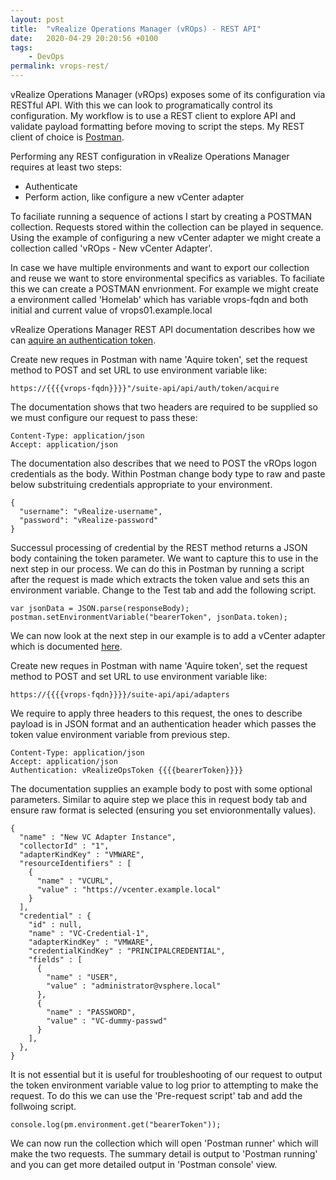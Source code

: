 ```yaml
---
layout: post
title:  "vRealize Operations Manager (vROps) - REST API"
date:   2020-04-29 20:20:56 +0100
tags:
    - DevOps
permalink: vrops-rest/
---
```

vRealize Operations Manager (vROps) exposes some of its configuration via RESTful API. With this we can look to programatically control its configuration. My workflow is to use a REST client to explore API and validate payload formatting before moving to script the steps. My REST client of choice is [Postman](https://www.postman.com/).

Performing any REST configuration in vRealize Operations Manager requires at least two steps:

* Authenticate
* Perform action, like configure a new vCenter adapter

To faciliate running a sequence of actions I start by creating a POSTMAN collection. Requests stored within the collection can be played in sequence. Using the example of configuring a new vCenter adapter we might create a collection called 'vROps - New vCenter Adapter'.

In case we have multiple environments and want to export our collection and reuse we  want to store environmental specifics as variables. To faciliate this we can create a POSTMAN envrionment. For example we might create a environment called 'Homelab' which has variable vrops-fqdn and both initial and current value of vrops01.example.local
 
vRealize Operations Manager REST API documentation describes how we can [aquire an authentication token](https://docs.vmware.com/en/vRealize-Operations-Manager/8.1/com.vmware.vcom.api.doc/GUID-C3F0A911-A587-40F7-9998-13D4880A0C2B.html).

Create new reques in Postman with name 'Aquire token', set the request method to POST and set URL to use environment variable like:

```
https://{{{{vrops-fqdn}}}}"/suite-api/api/auth/token/acquire
```

The documentation shows that two headers are required to be supplied so we must configure our request to pass these:

```
Content-Type: application/json
Accept: application/json
```

The documentation also describes that we need to POST the vROps logon credentials as the body. Within Postman change body type to raw and paste below substrituing credentials appropriate to your environment.

```
{
  "username": "vRealize-username",
  "password": "vRealize-password"
}
```

Successul processing of credential by the REST method returns a JSON body containing the token parameter. We want to capture this to use in the next step in our process. We can do this in Postman by running a script after the request is made which extracts the token value and sets this an environment variable. Change to the Test tab and add the following script.

```
var jsonData = JSON.parse(responseBody);
postman.setEnvironmentVariable("bearerToken", jsonData.token);
```

We can now look at the next step in our example is to add a vCenter adapter which is documented [here](https://docs.vmware.com/en/vRealize-Operations-Manager/8.1/com.vmware.vcom.api.doc/GUID-18D17D09-628F-4974-AFE4-E94446E3462D.html).

Create new reques in Postman with name 'Aquire token', set the request method to POST and set URL to use environment variable like:

```
https://{{{{vrops-fqdn}}}}/suite-api/api/adapters
```

We require to apply three headers to this request, the ones to describe payload is in JSON format and an authentication header which passes the token value environment variable from previous step.

```
Content-Type: application/json
Accept: application/json
Authentication: vRealizeOpsToken {{{{bearerToken}}}}
```

The documentation supplies an example body to post with some optional parameters. Similar to aquire step we place this in request body tab and ensure raw format is selected (ensuring you set envioronmentally values).

```
{
  "name" : "New VC Adapter Instance",
  "collectorId" : "1",
  "adapterKindKey" : "VMWARE",
  "resourceIdentifiers" : [ 
    {
      "name" : "VCURL",
      "value" : "https://vcenter.example.local"
    } 
  ],
  "credential" : {
    "id" : null,
    "name" : "VC-Credential-1",
    "adapterKindKey" : "VMWARE",
    "credentialKindKey" : "PRINCIPALCREDENTIAL",
    "fields" : [ 
      {
        "name" : "USER",
        "value" : "administrator@vsphere.local"
      }, 
      {
        "name" : "PASSWORD",
        "value" : "VC-dummy-passwd"
      } 
    ],
  },
}
```

It is not essential but it is useful for troubleshooting of our request to output the token environment variable value to log prior to attempting to make the request. To do this we can use the 'Pre-request script' tab and add the follwoing script.

```
console.log(pm.environment.get("bearerToken"));
```

We can now run the collection which will open 'Postman runner' which will make the two requests. The summary detail is output to 'Postman running' and you can get more detailed output in 'Postman console' view.